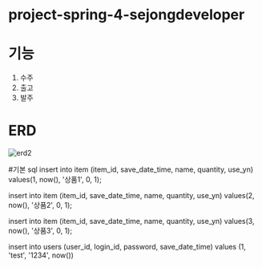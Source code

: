 # project-spring-4-sejongdeveloper

# 기능
1. 수주
2. 출고
3. 발주

# ERD
![erd2](https://user-images.githubusercontent.com/51711799/154278930-c0efaeaa-2669-4dac-a5ed-7b748cb1231f.png)

#기본 sql
insert into item (item_id, save_date_time, name, quantity, use_yn)
values(1, now(), '상품1', 0, 1);

insert into item (item_id, save_date_time, name, quantity, use_yn)
values(2, now(), '상품2', 0, 1);

insert into item (item_id, save_date_time, name, quantity, use_yn)
values(3, now(), '상품3', 0, 1);

insert into users (user_id, login_id, password, save_date_time)
values (1, 'test', '1234', now())
